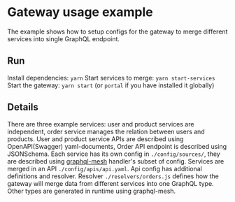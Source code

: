 # Gateway usage example
The example shows how to setup configs for the gateway to merge different services into single GraphQL endpoint.

## Run
Install dependencies: `yarn`
Start services to merge: `yarn start-services`
Start the gateway: `yarn start` (or `portal` if you have installed it globally)

## Details
There are three example services: user and product services are independent, order service manages the relation between users and products.
User and product service APIs are described using OpenAPI(Swagger) yaml-documents, Order API endpoint is described using JSONSchema.
Each service has its own config in `./config/sources/`, they are described using [graphql-mesh](https://github.com/Urigo/graphql-mesh) handler's subset of config.
Services are merged in an API `./config/apis/api.yaml`.
Api config has additional definitions and resolver.
Resolver `./resolvers/orders.js` defines how the gateway will merge data from different services into one GraphQL type.
Other types are generated in runtime using graphql-mesh.